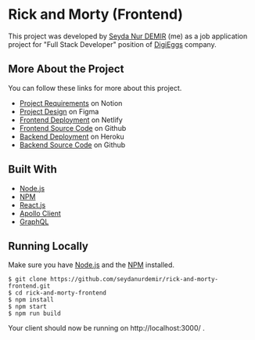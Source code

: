# Rick and Morty (Frontend)

This project was developed by [Seyda Nur DEMIR](https://github.com/seydanurdemir) (me) as a job application project for "Full Stack Developer" position of [DigiEggs](https://www.digieggs.com/) company.

## More About the Project

You can follow these links for more about this project.
- [Project Requirements](https://digieggs.notion.site/Digieggs-Full-Stack-Assessment-90c4bdd1138b452eb3e6f182c14e8505) on Notion
- [Project Design](https://www.figma.com/file/tj8fb05tixGzteV5kWKS7c/Rick-and-Morty---Digieggs-Assessment) on Figma
- [Frontend Deployment](https://focused-pare-b68dbf.netlify.app/) on Netlify
- [Frontend Source Code](https://github.com/seydanurdemir/rick-and-morty-frontend) on Github
- [Backend Deployment](https://xxx.heroku.com/) on Heroku
- [Backend Source Code](https://github.com/seydanurdemir/rick-and-morty-backend) on Github

## Built With

- [Node.js](https://nodejs.org/)
- [NPM](https://npmjs.org/)
- [React.js](https://reactjs.org/)
- [Apollo Client](https://www.apollographql.com/docs/react/)
- [GraphQL](https://graphql.org/)

## Running Locally

Make sure you have [Node.js](https://nodejs.org/) and the [NPM](https://npmjs.org/) installed.

    $ git clone https://github.com/seydanurdemir/rick-and-morty-frontend.git
    $ cd rick-and-morty-frontend
    $ npm install
    $ npm start
    $ npm run build

Your client should now be running on http://localhost:3000/ .